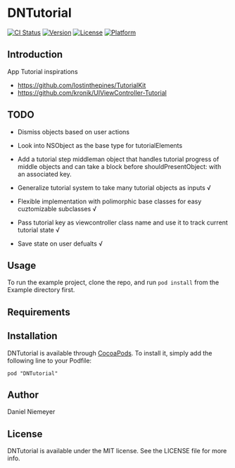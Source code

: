 # DNTutorial

[![CI Status](http://img.shields.io/travis/danielniemeyer/DNTutorial.svg?style=flat)](https://travis-ci.org/danielniemeyer/DNTutorial)
[![Version](https://img.shields.io/cocoapods/v/DNTutorial.svg?style=flat)](http://cocoadocs.org/docsets/DNTutorial)
[![License](https://img.shields.io/cocoapods/l/DNTutorial.svg?style=flat)](http://cocoadocs.org/docsets/DNTutorial)
[![Platform](https://img.shields.io/cocoapods/p/DNTutorial.svg?style=flat)](http://cocoadocs.org/docsets/DNTutorial)

## Introduction

App Tutorial inspirations

- https://github.com/lostinthepines/TutorialKit
- https://github.com/kronik/UIViewController-Tutorial

## TODO

- Dismiss objects based on user actions
- Look into NSObject as the base type for tutorialElements
- Add a tutorial step middleman object that handles tutorial progress of middle objects and can take a block before shouldPresentObject: with an associated key.

- Generalize tutorial system to take many tutorial objects as inputs √
- Flexible implementation with polimorphic base classes for easy cuztomizable subclasses √
- Pass tutorial key as viewcontroller class name and use it to track current tutorial state √
- Save state on user defualts √

## Usage

To run the example project, clone the repo, and run `pod install` from the Example directory first.

## Requirements

## Installation

DNTutorial is available through [CocoaPods](http://cocoapods.org). To install
it, simply add the following line to your Podfile:

    pod "DNTutorial"

## Author

Daniel Niemeyer

## License

DNTutorial is available under the MIT license. See the LICENSE file for more info.

